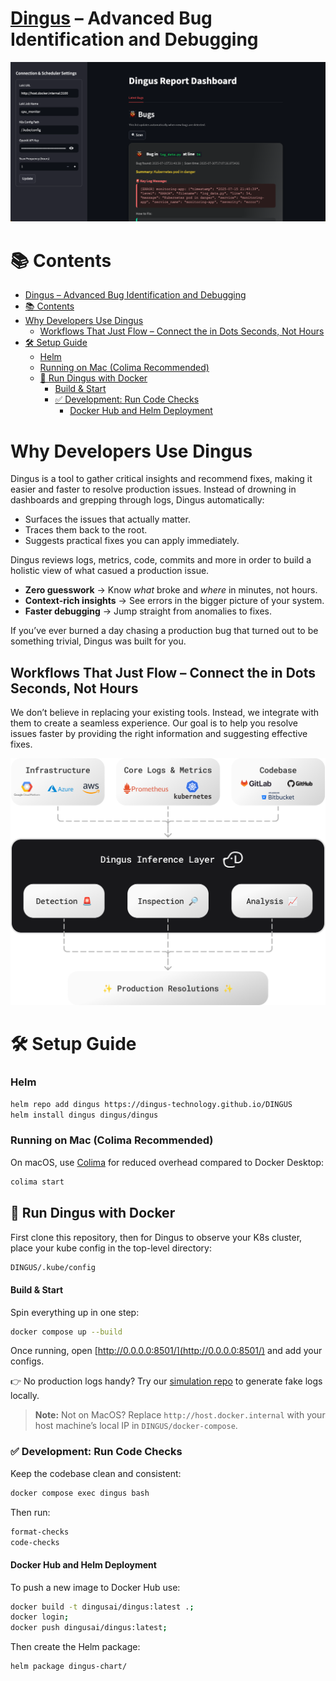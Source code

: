 
# [Dingus](https://www.dingusai.dev) – Advanced Bug Identification and Debugging

![Dingus Screenshot](assets/screenshot.png)

# 📚 Contents

- [Dingus – Advanced Bug Identification and Debugging](#dingus--advanced-bug-identification-and-debugging)
- [📚 Contents](#-contents)
- [Why Developers Use Dingus](#why-developers-use-dingus)
  - [Workflows That Just Flow – Connect the in Dots Seconds, Not Hours](#workflows-that-just-flow--connect-the-in-dots-seconds-not-hours)
- [🛠️ Setup Guide](#️-setup-guide)
    - [Helm](#helm)
    - [Running on Mac (Colima Recommended)](#running-on-mac-colima-recommended)
  - [🐳 Run Dingus with Docker](#-run-dingus-with-docker)
      - [Build \& Start](#build--start)
    - [✅ Development: Run Code Checks](#-development-run-code-checks)
      - [Docker Hub and Helm Deployment](#docker-hub-and-helm-deployment)


# Why Developers Use Dingus
Dingus is a tool to gather critical insights and recommend fixes, making it easier and faster to resolve production issues. Instead of drowning in dashboards and grepping through logs, Dingus automatically:

* Surfaces the issues that actually matter.
* Traces them back to the root.
* Suggests practical fixes you can apply immediately.

Dingus reviews logs, metrics, code, commits and more in order to build a holistic view of what casued a production issue.

* **Zero guesswork** → Know *what* broke and *where* in minutes, not hours.
* **Context-rich insights** → See errors in the bigger picture of your system.
* **Faster debugging** → Jump straight from anomalies to fixes.

If you’ve ever burned a day chasing a production bug that turned out to be something trivial, Dingus was built for you.

## Workflows That Just Flow – Connect the in Dots Seconds, Not Hours
We don’t believe in replacing your existing tools. Instead, we integrate with them to create a seamless experience. Our goal is to help you resolve issues faster by providing the right information and suggesting effective fixes.

![Dingus Integrations](assets/AI-logs-analysis-production-bug-fixes-chart-2.png)

# 🛠️ Setup Guide

### Helm
```bash
helm repo add dingus https://dingus-technology.github.io/DINGUS
helm install dingus dingus/dingus
```


### Running on Mac (Colima Recommended)

On macOS, use [Colima](https://github.com/abiosoft/colima) for reduced overhead compared to Docker Desktop:

```bash
colima start
```

## 🐳 Run Dingus with Docker

First clone this repository, then for Dingus to observe your K8s cluster, place your kube config in the top-level directory:

```bash
DINGUS/.kube/config
```

#### Build & Start

Spin everything up in one step:

```bash
docker compose up --build
```

Once running, open [http://0.0.0.0:8501/](http://0.0.0.0:8501/) and add your configs.

👉 No production logs handy? Try our [simulation repo](https://github.com/dingus-technology/INFRASTRUCTURE-SIMULATION) to generate fake logs locally.

> **Note:** Not on MacOS? Replace `http://host.docker.internal` with your host machine’s local IP in `DINGUS/docker-compose`.


### ✅ Development: Run Code Checks

Keep the codebase clean and consistent:

```bash
docker compose exec dingus bash
```

Then run:

```bash
format-checks
code-checks
```

#### Docker Hub and Helm Deployment

To push a new image to Docker Hub use:
```bash
docker build -t dingusai/dingus:latest .;
docker login;
docker push dingusai/dingus:latest;
```

Then create the Helm package:

```bash
helm package dingus-chart/
```
